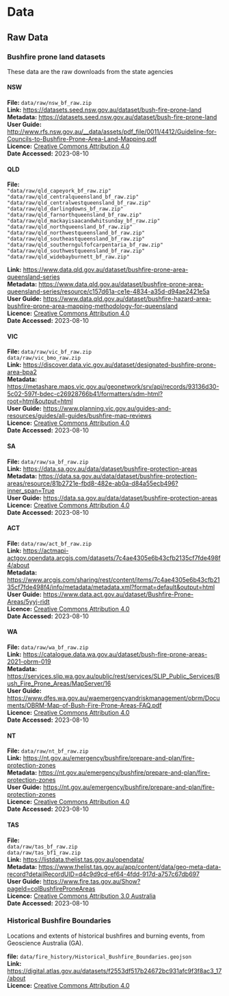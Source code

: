 # Data  

## Raw Data  

### Bushfire prone land datasets  

These data are the raw downloads from the state agencies  

#### NSW  

**File:** `data/raw/nsw_bf_raw.zip`  
**Link:** https://datasets.seed.nsw.gov.au/dataset/bush-fire-prone-land  
**Metadata:** https://datasets.seed.nsw.gov.au/dataset/bush-fire-prone-land  
**User Guide:** http://www.rfs.nsw.gov.au/__data/assets/pdf_file/0011/4412/Guideline-for-Councils-to-Bushfire-Prone-Area-Land-Mapping.pdf  
**Licence:** [Creative Commons Attribution 4.0](https://creativecommons.org/licenses/by/4.0/)  
**Date Accessed:** 2023-08-10  

#### QLD  

**File:**                     
    `"data/raw/qld_capeyork_bf_raw.zip"`                   
    `"data/raw/qld_centralqueensland_bf_raw.zip"`        
    `"data/raw/qld_centralwestqueensland_bf_raw.zip"`    
    `"data/raw/qld_darlingdowns_bf_raw.zip"`             
    `"data/raw/qld_farnorthqueensland_bf_raw.zip"`        
    `"data/raw/qld_mackayisaacandwhitsunday_bf_raw.zip"` 
    `"data/raw/qld_northqueensland_bf_raw.zip"`            
    `"data/raw/qld_northwestqueensland_bf_raw.zip"`      
    `"data/raw/qld_southeastqueensland_bf_raw.zip"`       
    `"data/raw/qld_southerngulfofcarpentaria_bf_raw.zip"`
    `"data/raw/qld_southwestqueensland_bf_raw.zip"`       
    `"data/raw/qld_widebayburnett_bf_raw.zip"`            

**Link:** https://www.data.qld.gov.au/dataset/bushfire-prone-area-queensland-series  
**Metadata:** https://www.data.qld.gov.au/dataset/bushfire-prone-area-queensland-series/resource/c157d61a-ce1e-4834-a35d-d94ae2421e5a  
**User Guide:** https://www.data.qld.gov.au/dataset/bushfire-hazard-area-bushfire-prone-area-mapping-methodology-for-queensland  
**Licence:** [Creative Commons Attribution 4.0](https://creativecommons.org/licenses/by/4.0/)    
**Date Accessed:** 2023-08-10   

#### VIC 

**File:** 
    `data/raw/vic_bf_raw.zip`  
    `data/raw/vic_bmo_raw.zip`  
**Link:** https://discover.data.vic.gov.au/dataset/designated-bushfire-prone-area-bpa2   
**Metadata:** https://metashare.maps.vic.gov.au/geonetwork/srv/api/records/93136d30-5c02-597f-bdec-c26928766b41/formatters/sdm-html?root=html&output=html   
**User Guide:** https://www.planning.vic.gov.au/guides-and-resources/guides/all-guides/bushfire-map-reviews  
**Licence:** [Creative Commons Attribution 4.0](https://creativecommons.org/licenses/by/4.0/)  
**Date Accessed:** 2023-08-10  

#### SA  

**File:** `data/raw/sa_bf_raw.zip`  
**Link:** https://data.sa.gov.au/data/dataset/bushfire-protection-areas  
**Metadata:** https://data.sa.gov.au/data/dataset/bushfire-protection-areas/resource/81b2721e-fbd8-482e-ab0a-d84a55ecb496?inner_span=True  
**User Guide:** https://data.sa.gov.au/data/dataset/bushfire-protection-areas   
**Licence:** [Creative Commons Attribution 4.0](https://creativecommons.org/licenses/by/4.0/)  
**Date Accessed:** 2023-08-10  

#### ACT  

**File:** `data/raw/act_bf_raw.zip`  
**Link:** https://actmapi-actgov.opendata.arcgis.com/datasets/7c4ae4305e6b43cfb2135cf7fde498f4/about  
**Metadata:** https://www.arcgis.com/sharing/rest/content/items/7c4ae4305e6b43cfb2135cf7fde498f4/info/metadata/metadata.xml?format=default&output=html   
**User Guide:** https://www.data.act.gov.au/dataset/Bushfire-Prone-Areas/5yyj-ridt  
**Licence:** [Creative Commons Attribution 4.0](https://creativecommons.org/licenses/by/4.0/)   
**Date Accessed:** 2023-08-10    

#### WA 

**File:** `data/raw/wa_bf_raw.zip`   
**Link:** https://catalogue.data.wa.gov.au/dataset/bush-fire-prone-areas-2021-obrm-019  
**Metadata:** https://services.slip.wa.gov.au/public/rest/services/SLIP_Public_Services/Bush_Fire_Prone_Areas/MapServer/16  
**User Guide:** https://www.dfes.wa.gov.au/waemergencyandriskmanagement/obrm/Documents/OBRM-Map-of-Bush-Fire-Prone-Areas-FAQ.pdf  
**Licence:** [Creative Commons Attribution 4.0](https://creativecommons.org/licenses/by/4.0/)  
**Date Accessed:** 2023-08-10    

#### NT

**File:** `data/raw/nt_bf_raw.zip`  
**Link:** https://nt.gov.au/emergency/bushfire/prepare-and-plan/fire-protection-zones  
**Metadata:** https://nt.gov.au/emergency/bushfire/prepare-and-plan/fire-protection-zones  
**User Guide:** https://nt.gov.au/emergency/bushfire/prepare-and-plan/fire-protection-zones  
**Licence:** [Creative Commons Attribution 4.0](https://creativecommons.org/licenses/by/4.0/)  
**Date Accessed:** 2023-08-10    

#### TAS

**File:**  
    `data/raw/tas_bf_raw.zip`  
    `data/raw/tas_bf1_raw.zip`  
**Link:** https://listdata.thelist.tas.gov.au/opendata/  
**Metadata:** https://www.thelist.tas.gov.au/app/content/data/geo-meta-data-record?detailRecordUID=d4c9d9cd-ef64-4fdd-917d-a757c67db697   
**User Guide:** https://www.fire.tas.gov.au/Show?pageId=colBushfireProneAreas   
**Licence:** [Creative Commons Attribution 3.0 Australia](https://creativecommons.org/licenses/by/3.0/au/)   
**Date Accessed:** 2023-08-10   

### Historical Bushfire Boundaries   
Locations and extents of historical bushfires and burning events, from Geoscience Australia (GA).  

**file:** `data/fire_history/Historical_Bushfire_Boundaries.geojson`   
**Link:** https://digital.atlas.gov.au/datasets/f2553df517b24672bc931afc9f3f8ac3_17/about  
**Licence:** [Creative Commons Attribution 4.0](https://creativecommons.org/licenses/by/4.0/)  

